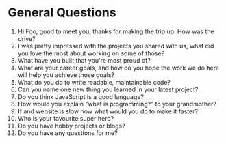 General Questions
====================

1. Hi Foo, good to meet you, thanks for making the trip up. How was the drive?
2. I was pretty impressed with the projects you shared with us, what did you love the most about working on some of those?
3. What have you built that you're most proud of?
4. What are your career goals, and how do you hope the work we do here will help you achieve those goals?
5. What do you do to write readable, maintainable code?
6. Can you name one new thing you learned in your latest project?
7. Do you think JavaScript is a good language?
8. How would you explain "what is programming?" to your grandmother?
9. If and website is slow how what would you do to make it faster?
10. Who is your favourite super hero?
11. Do you have hobby projects or blogs?
12. Do you have any questions for me?
